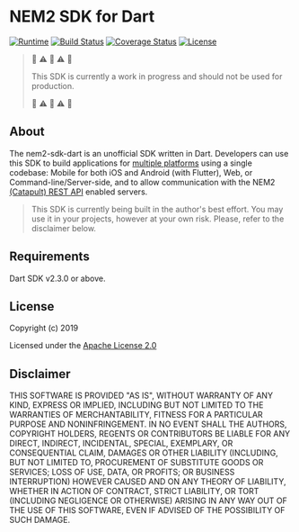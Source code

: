 [comment]: # (Replace variables LANGUAGE_NAME, YEAR, LICENSE_NAME, CONTRIBUTORS, GITHUB_NICKNAME and complete Requirements and Installation sections)

# NEM2 SDK for Dart

[![Runtime](https://img.shields.io/badge/dart-%3E%3D2.2-brightgreen.svg)][dart-version]
[![Build Status](https://api.travis-ci.org/fajarvm/nem2-sdk-dart.svg?branch=master)][travis-build]
[![Coverage Status](https://coveralls.io/repos/github/fajarvm/nem2-sdk-dart/badge.svg?branch=master)][coveralls-build]
[![License](https://img.shields.io/badge/License-Apache%202.0-blue.svg)][apache-license]

> :construction: :warning: :rotating_light: :warning: :construction:
> 
> This SDK is currently a work in progress and should not be used for production.
> 
> :construction: :warning: :rotating_light: :warning: :construction:

## About
The nem2-sdk-dart is an unofficial SDK written in Dart. Developers can use this SDK to build applications for [multiple platforms][dart-platforms] using a single codebase: Mobile for both iOS and Android (with Flutter), Web, or Command-line/Server-side, and to allow communication with the NEM2 [(Catapult) REST API][nemtech-api] enabled servers.

> This SDK is currently being built in the author's best effort. You may use it in your projects, however at your own risk. Please, refer to the disclaimer below.

## Requirements
Dart SDK v2.3.0 or above.

## License

Copyright (c) 2019

Licensed under the [Apache License 2.0](LICENSE)

## Disclaimer

THIS SOFTWARE IS PROVIDED "AS IS", WITHOUT WARRANTY OF ANY KIND, EXPRESS OR IMPLIED, INCLUDING BUT NOT LIMITED TO THE WARRANTIES OF MERCHANTABILITY, FITNESS FOR A PARTICULAR PURPOSE AND NONINFRINGEMENT. IN NO EVENT SHALL THE AUTHORS, COPYRIGHT HOLDERS, REGENTS OR CONTRIBUTORS BE LIABLE FOR ANY DIRECT, INDIRECT, INCIDENTAL, SPECIAL, EXEMPLARY, OR CONSEQUENTIAL CLAIM, DAMAGES OR OTHER LIABILITY (INCLUDING, BUT NOT LIMITED TO, PROCUREMENT OF SUBSTITUTE GOODS OR SERVICES; LOSS OF USE, DATA, OR PROFITS; OR BUSINESS INTERRUPTION) HOWEVER CAUSED AND ON ANY THEORY OF LIABILITY, WHETHER IN ACTION OF CONTRACT, STRICT LIABILITY, OR TORT (INCLUDING NEGLIGENCE OR OTHERWISE) ARISING IN ANY WAY OUT OF THE USE OF THIS SOFTWARE, EVEN IF ADVISED OF THE POSSIBILITY OF SUCH DAMAGE.

[self]: https://github.com/fajarvm/nem2-sdk-dart
[issues]: https://github.com/fajarvm/nem2-sdk-dart/issues
[sdk-ref]: http://fajarvm.github.io/nem2-sdk-dart

[apache-license]: https://opensource.org/licenses/Apache-2.0
[travis-build]: https://travis-ci.org/fajarvm/nem2-sdk-dart
[coveralls-build]: https://coveralls.io/github/fajarvm/nem2-sdk-dart?branch=master

[dart-version]: https://api.dartlang.org/stable/2.2.0/index.html
[dart-platforms]: https://www.dartlang.org/guides/platforms
[nemtech-api]: https://nemtech.github.io/api.html
